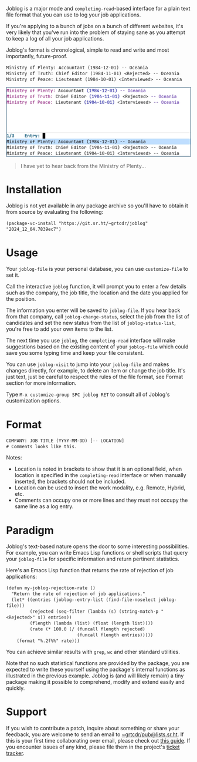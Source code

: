 Joblog is a major mode and `completing-read`-based interface for a plain text file format that you can use to log your job applications.

If you're applying to a bunch of jobs on a bunch of different websites, it's very likely that you've run into the problem of staying sane as you attempt to keep a log of all your job applications.

Joblog's format is chronological, simple to read and write and most importantly, future-proof.

```
Ministry of Plenty: Accountant (1984-12-01) -- Oceania
Ministry of Truth: Chief Editor (1984-11-01) <Rejected> -- Oceania
Ministry of Peace: Lieutenant (1984-10-01) <Interviewed> -- Oceania
```

![Emacs frame showing joblog selection menu on one side and the text format on the other](media/preview.webp)

> I have yet to hear back from the Ministry of Plenty...

# Installation

Joblog is not yet available in any package archive so you'll have to obtain it
from source by evaluating the following:

``` emacs-lisp
(package-vc-install "https://git.sr.ht/~grtcdr/joblog" "2024_12_04.7839ec7")
```

# Usage

Your `joblog-file` is your personal database, you can use `customize-file` to set it.

Call the interactive `joblog` function, it will prompt you to enter a few details such as the company, the job title, the location and the date you applied for the position.

The information you enter will be saved to `joblog-file`. If you hear back from that company, call `joblog-change-status`, select the job from the list of candidates and set the new status from the list of `joblog-status-list`, you're free to add your own items to the list.

The next time you use `joblog`, the `completing-read` interface will make suggestions based on the existing content of your `joblog-file` which could save you some typing time and keep your file consistent.

You can use `joblog-visit` to jump into your `joblog-file` and makes changes directly, for example, to delete an item or change the job title. It's just text, just be careful to respect the rules of the file format, see Format section for more information.

Type `M-x customize-group SPC joblog RET` to consult all of Joblog's customization options.

# Format

```
COMPANY: JOB TITLE (YYYY-MM-DD) [-- LOCATION]
# Comments looks like this.
```

Notes:
- Location is noted in brackets to show that it is an optional field, when location is specified in the `completing-read` interface or when manually inserted, the brackets should not be included.
- Location can be used to insert the work modality, e.g. Remote, Hybrid, etc.
- Comments can occupy one or more lines and they must not occupy the same line as a log entry.

# Paradigm

Joblog's text-based nature opens the door to some interesting possibilities. For example, you can write Emacs Lisp functions or shell scripts that query your `joblog-file` for specific information and return pertinent statistics.

Here's an Emacs Lisp function that returns the rate of rejection of job applications:

``` emacs-lisp
(defun my-joblog-rejection-rate ()
  "Return the rate of rejection of job applications."
  (let* ((entries (joblog--entry-list (find-file-noselect joblog-file)))
         (rejected (seq-filter (lambda (s) (string-match-p "<Rejected>" s)) entries))
         (flength (lambda (list) (float (length list))))
         (rate (* 100.0 (/ (funcall flength rejected)
                           (funcall flength entries)))))
    (format "%.2f%%" rate)))
```

You can achieve similar results with `grep`, `wc` and other standard utilities.

Note that no such statistical functions are provided by the package, you are expected to write these yourself using the package's internal functions as illustrated in the previous example. Joblog is (and will likely remain) a tiny package making it possible to comprehend, modify and extend easily and quickly.

# Support

If you wish to contribute a patch, inquire about something or share your feedback, you are welcome to send an email to [~grtcdr/pub@lists.sr.ht](mailto:~grtcdr/pub@lists.sr.ht). If this is your first time collaborating over email, please check out [this guide](https://git-send-email.io/). If you encounter issues of any kind, please file them in the project's [ticket tracker][ticket-tracker].

[mailing-list]: mailto:~grtcdr/pub@lists.sr.ht
[ticket-tracker]: https://todo.sr.ht/~grtcdr/joblog
